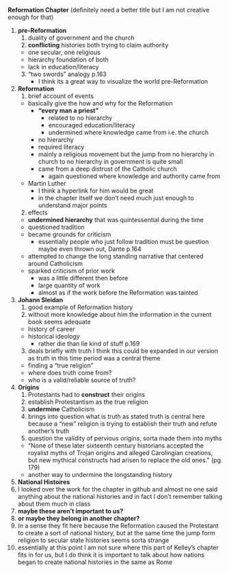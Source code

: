 **Reformation Chapter** (definitely need a better title but I am not creative enough for that)

1. **pre-Reformation** 
   1. duality of government and the church 
   2. **conflicting** histories both trying to claim authority 
     * one secular, one religious
     * hierarchy foundation of both
     * lack in education/literacy 
   3. “two swords” analogy p.163
      * I think its a great way to visualize the world pre-Reformation
2. **Reformation** 
   1. brief account of events
     * basically give the how and why for the Reformation
       * **“every man a priest”**
          * related to no hierarchy 
          * encouraged education/literacy 
          * undermined where knowledge came from i.e. the church 
        * no hierarchy 
        * required literacy 
        * mainly a religious movement but the jump from no hierarchy in church to no hierarchy in government is quite small
       * came from a deep distrust of the Catholic church
         * again questioned where knowledge and authority came from
     * Martin Luther
        * I think a hyperlink for him would be great
        * in the chapter itself we don’t need much just enough to understand major points
   2. effects
     * **undermined hierarchy** that was quintessential during the time
     * questioned tradition 
     * became grounds for criticism 
       * essentially people who just follow tradition must be question maybe even thrown out, Dante p.164 
     * attempted to change the long standing narrative that centered around Catholicism 
     * sparked criticism of prior work
       * was a little different then before
       * large quantity of work
       * almost as if the work before the Reformation was tainted 
3. **Johann Sleidan**
   1. good example of Reformation history 
   2. without more knowledge about him the information in the current book seems adequate 
     * history of career
     * historical ideology 
       * rather die than lie kind of stuff p.169
   3. deals briefly with truth I think this could be expanded in our version as truth in this time period was a central theme
     * finding a “true religion”
     * where does truth come from?
     * who is a valid/reliable source of truth?
4. **Origins** 
   1. Protestants had to **construct** their origins 
   2. establish Protestantism as the true religion
   3. **undermine** Catholicism 
   4. brings into question what is truth as stated truth is central here because a “new” religion is trying to establish their
   truth and refute another’s truth 
   5. question the validity of pervious origins, sorta made them into myths
     * “None of these later sixteenth century historians accepted the royalist myths of Trojan origins and alleged Carolingian         creations, but new mythical constructs had arisen to replace the old ones.” (pg. 179)
     * another way to undermine the longstanding history 
5. **National Histoires**
  1. I looked over the work for the chapter in github and almost no one said anything about the national histories and in 
  fact I don’t remember talking about them much in class
  2. **maybe these aren’t important to us?**
  3. **or maybe they belong in another chapter?**
  4. In a sense they fit here because the Reformation caused the Protestant to create a sort of national history, but at 
  the same time the jump form religion to secular state histories seems sorta strange 
  5. essentially at this point I am not sure where this part of Kelley’s chapter fits in for us, but I do think it is 
  important to talk about how nations began to create national histories in the same as Rome
